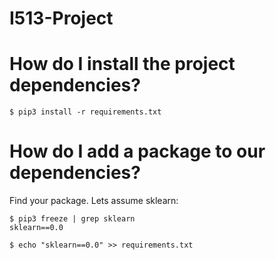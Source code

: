 # I513-Project

# How do I install the project dependencies?

```
$ pip3 install -r requirements.txt
```

# How do I add a package to our dependencies?

Find your package. Lets assume sklearn:

```
$ pip3 freeze | grep sklearn
sklearn==0.0
```

```
$ echo "sklearn==0.0" >> requirements.txt
```

